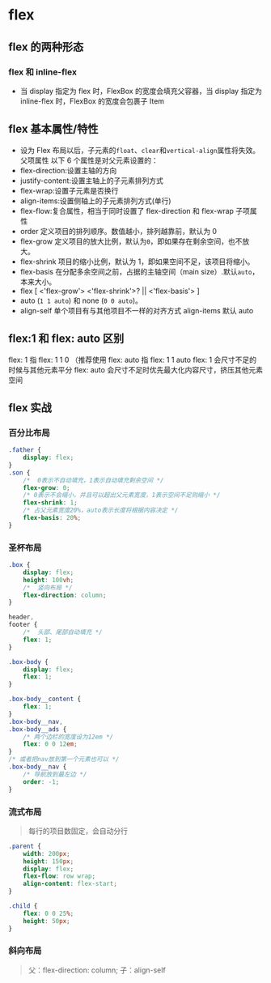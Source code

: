 # flex

## flex 的两种形态

### flex 和 inline-flex

- 当 display 指定为 flex 时，FlexBox 的宽度会填充父容器，当 display 指定为 inline-flex 时，FlexBox 的宽度会包裹子 Item

## flex 基本属性/特性

- 设为 Flex 布局以后，子元素的`float`、`clear`和`vertical-align`属性将失效。
  父项属性
  以下 6 个属性是对父元素设置的：
- flex-direction:设置主轴的方向
- justify-content:设置主轴上的子元素排列方式
- flex-wrap:设置子元素是否换行
- align-items:设置侧轴上的子元素排列方式(单行)
- flex-flow:复合属性，相当于同时设置了 flex-direction 和 flex-wrap
  子项属性
- order 定义项目的排列顺序。数值越小，排列越靠前，默认为 0
- flex-grow 定义项目的放大比例，默认为`0`，即如果存在剩余空间，也不放大。
- flex-shrink 项目的缩小比例，默认为 1，即如果空间不足，该项目将缩小。
- flex-basis 在分配多余空间之前，占据的主轴空间（main size）.默认`auto`，本来大小。
- flex [ <'flex-grow'> <'flex-shrink'>? || <'flex-basis'> ]
- auto (`1 1 auto`) 和 none (`0 0 auto`)。
- align-self 单个项目有与其他项目不一样的对齐方式 align-items 默认 auto

## flex:1 和 flex: auto 区别

flex: 1 指 flex: 1 1 0 （推荐使用
flex: auto 指 flex: 1 1 auto
flex: 1 会尺寸不足的时候与其他元素平分
flex: auto 会尺寸不足时优先最大化内容尺寸，挤压其他元素空间

## flex 实战

### 百分比布局

```css
.father {
	display: flex;
}
.son {
	/*  0表示不自动填充，1表示自动填充剩余空间 */
	flex-grow: 0;
	/* 0表示不会缩小，并且可以超出父元素宽度，1表示空间不足则缩小 */
	flex-shrink: 1;
	/* 占父元素宽度20%，auto表示长度将根据内容决定 */
	flex-basis: 20%;
}
```

### 圣杯布局

```css
.box {
	display: flex;
	height: 100vh;
	/*  竖向布局 */
	flex-direction: column;
}

header,
footer {
	/*  头部、尾部自动填充 */
	flex: 1;
}

.box-body {
	display: flex;
	flex: 1;
}

.box-body__content {
	flex: 1;
}
.box-body__nav,
.box-body__ads {
	/* 两个边栏的宽度设为12em */
	flex: 0 0 12em;
}
/* 或者把nav放到第一个元素也可以 */
.box-body__nav {
	/* 导航放到最左边 */
	order: -1;
}
```

### 流式布局

> 每行的项目数固定，会自动分行

```css
.parent {
	width: 200px;
	height: 150px;
	display: flex;
	flex-flow: row wrap;
	align-content: flex-start;
}

.child {
	flex: 0 0 25%;
	height: 50px;
}
```

### 斜向布局

> 父：flex-direction: column;
> 子：align-self
